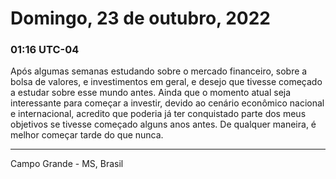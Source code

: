 # Domingo, 23 de outubro, 2022

### 01:16 UTC-04

Após algumas semanas estudando sobre o mercado financeiro, sobre a bolsa de valores,
e investimentos em geral, e desejo que tivesse começado a estudar sobre esse mundo
antes. Ainda que o momento atual seja interessante para começar a investir, devido
ao cenário econômico nacional e internacional, acredito que poderia já ter conquistado
parte dos meus objetivos se tivesse começado alguns anos antes. De qualquer maneira,
é melhor começar tarde do que nunca.

---

Campo Grande - MS, Brasil
